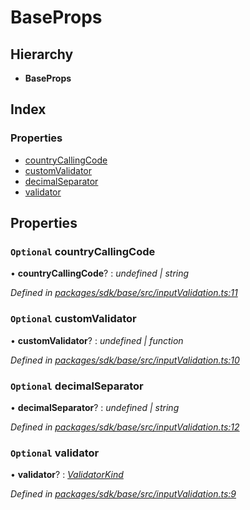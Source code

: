 # BaseProps

## Hierarchy

* **BaseProps**

## Index

### Properties

* [countryCallingCode](_inputvalidation_.baseprops.md#optional-countrycallingcode)
* [customValidator](_inputvalidation_.baseprops.md#optional-customvalidator)
* [decimalSeparator](_inputvalidation_.baseprops.md#optional-decimalseparator)
* [validator](_inputvalidation_.baseprops.md#optional-validator)

## Properties

### `Optional` countryCallingCode

• **countryCallingCode**? : _undefined \| string_

_Defined in_ [_packages/sdk/base/src/inputValidation.ts:11_](https://github.com/celo-org/celo-monorepo/blob/master/packages/sdk/base/src/inputValidation.ts#L11)

### `Optional` customValidator

• **customValidator**? : _undefined \| function_

_Defined in_ [_packages/sdk/base/src/inputValidation.ts:10_](https://github.com/celo-org/celo-monorepo/blob/master/packages/sdk/base/src/inputValidation.ts#L10)

### `Optional` decimalSeparator

• **decimalSeparator**? : _undefined \| string_

_Defined in_ [_packages/sdk/base/src/inputValidation.ts:12_](https://github.com/celo-org/celo-monorepo/blob/master/packages/sdk/base/src/inputValidation.ts#L12)

### `Optional` validator

• **validator**? : [_ValidatorKind_](../enums/_inputvalidation_.validatorkind.md)

_Defined in_ [_packages/sdk/base/src/inputValidation.ts:9_](https://github.com/celo-org/celo-monorepo/blob/master/packages/sdk/base/src/inputValidation.ts#L9)


